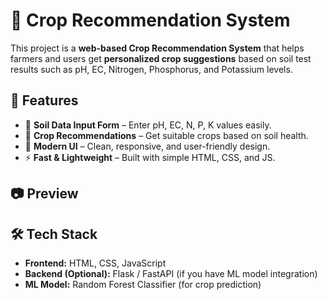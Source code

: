 # 🌱 Crop Recommendation System

This project is a **web-based Crop Recommendation System** that helps farmers and users get **personalized crop suggestions** based on soil test results such as pH, EC, Nitrogen, Phosphorus, and Potassium levels.  

## 🚀 Features
- 🧪 **Soil Data Input Form** – Enter pH, EC, N, P, K values easily.
- 🌾 **Crop Recommendations** – Get suitable crops based on soil health.
- 🎨 **Modern UI** – Clean, responsive, and user-friendly design.
- ⚡ **Fast & Lightweight** – Built with simple HTML, CSS, and JS.

## 📷 Preview

## 🛠️ Tech Stack
- **Frontend:** HTML, CSS, JavaScript  
- **Backend (Optional):** Flask / FastAPI (if you have ML model integration)  
- **ML Model:** Random Forest Classifier (for crop prediction)
